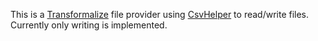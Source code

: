 This is a [Transformalize](https://github.com/dalenewman/Transformalize) file provider 
using [CsvHelper](https://joshclose.github.io/CsvHelper/) to read/write files. Currently 
only writing is implemented.
